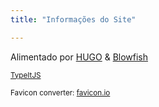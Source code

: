 ```yaml
---
title: "Informações do Site"

---
```


Alimentado por [HUGO][hugosite] & [Blowfish][blowfishsite]

<small><a href="https://www.typeitjs.com/" target="_blank">TypeItJS</a></small>

<small>Favicon converter: <a href="https://favicon.io/" target="_blank">favicon.io</a></small>


[hugosite]: https://gohugo.io/

[blowfishsite]: https://nunocoracao.github.io/blowfish/
